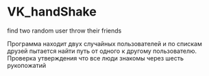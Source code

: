 VK_handShake
============

find two random user throw their friends

Программа находит двух случайных пользователей и по спискам друзей пытается найти путь от одного к другому пользователю.<br/>
Проверка утверждения что все люди знакомы через шесть рукопожатий<br/>

